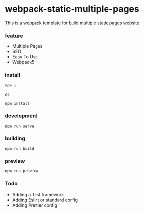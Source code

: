 # webpack-static-multiple-pages

This is a webpack template for build multiple static pages website

### feature

* Multiple Pages
* SEO
* Easy To Use
* Webpack5


### install

```shell 
npm i
```
or
```shell
npm install
```

### development

```shell
npm run serve
```

### building

```shell
npm run build
```

### preview

```shell
npm run preview
```

### Todo

* Adding a Test framework
* Adding Eslint or standard config
* Adding Prettier config
